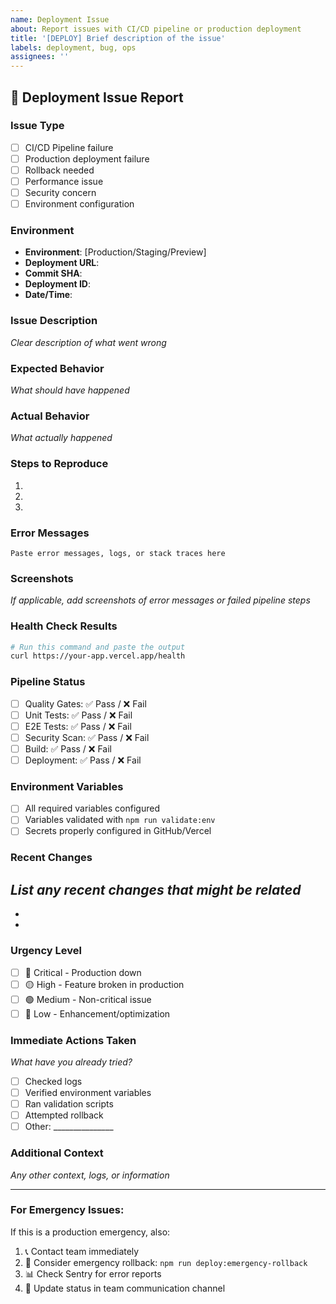 ```yaml
---
name: Deployment Issue
about: Report issues with CI/CD pipeline or production deployment
title: '[DEPLOY] Brief description of the issue'
labels: deployment, bug, ops
assignees: ''
---
```


## 🚨 Deployment Issue Report

### Issue Type
- [ ] CI/CD Pipeline failure
- [ ] Production deployment failure
- [ ] Rollback needed
- [ ] Performance issue
- [ ] Security concern
- [ ] Environment configuration

### Environment
- **Environment**: [Production/Staging/Preview]
- **Deployment URL**: 
- **Commit SHA**: 
- **Deployment ID**: 
- **Date/Time**: 

### Issue Description
*Clear description of what went wrong*

### Expected Behavior
*What should have happened*

### Actual Behavior
*What actually happened*

### Steps to Reproduce
1. 
2. 
3. 

### Error Messages
```
Paste error messages, logs, or stack traces here
```

### Screenshots
*If applicable, add screenshots of error messages or failed pipeline steps*

### Health Check Results
```bash
# Run this command and paste the output
curl https://your-app.vercel.app/health
```

### Pipeline Status
- [ ] Quality Gates: ✅ Pass / ❌ Fail
- [ ] Unit Tests: ✅ Pass / ❌ Fail  
- [ ] E2E Tests: ✅ Pass / ❌ Fail
- [ ] Security Scan: ✅ Pass / ❌ Fail
- [ ] Build: ✅ Pass / ❌ Fail
- [ ] Deployment: ✅ Pass / ❌ Fail

### Environment Variables
- [ ] All required variables configured
- [ ] Variables validated with `npm run validate:env`
- [ ] Secrets properly configured in GitHub/Vercel

### Recent Changes
*List any recent changes that might be related*
- 
- 
- 

### Urgency Level
- [ ] 🔴 Critical - Production down
- [ ] 🟡 High - Feature broken in production
- [ ] 🟢 Medium - Non-critical issue
- [ ] 🔵 Low - Enhancement/optimization

### Immediate Actions Taken
*What have you already tried?*
- [ ] Checked logs
- [ ] Verified environment variables
- [ ] Ran validation scripts
- [ ] Attempted rollback
- [ ] Other: _______________

### Additional Context
*Any other context, logs, or information*

---

### For Emergency Issues:
If this is a production emergency, also:
1. 📞 Contact team immediately
2. 🔄 Consider emergency rollback: `npm run deploy:emergency-rollback`
3. 📊 Check Sentry for error reports
4. 💬 Update status in team communication channel